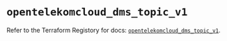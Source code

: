 # `opentelekomcloud_dms_topic_v1`

Refer to the Terraform Registory for docs: [`opentelekomcloud_dms_topic_v1`](https://registry.terraform.io/providers/opentelekomcloud/opentelekomcloud/1.34.3/docs/resources/dms_topic_v1).
